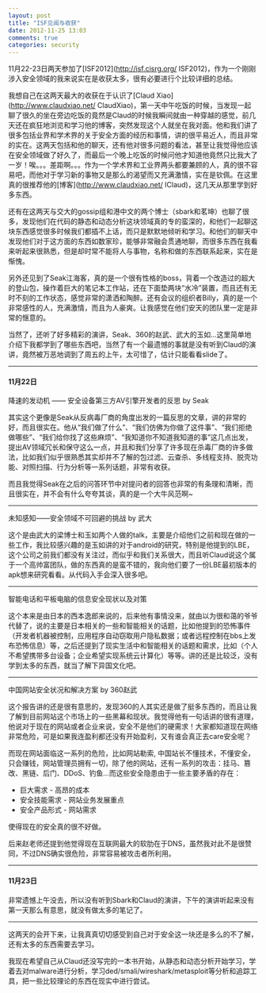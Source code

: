 ```yaml
---
layout: post
title: "ISF见闻与收获"
date: 2012-11-25 13:03
comments: true
categories: security
---
```


11月22-23日两天参加了[ISF2012](http://isf.cisrg.org/ ISF2012)，作为一个刚刚涉入安全领域的我来说实在是收获太多，很有必要进行个比较详细的总结。

我想自己在这两天最大的收获在于认识了[Claud Xiao](http://www.claudxiao.net/ ClaudXiao)，第一天中午吃饭的时候，当发现一起聊了很久的坐在旁边吃饭的竟然是Claud的时候我瞬间就由一种穿越的感觉，前几天还在疯狂地浏览和学习他的博客，突然发现这个人就坐在我对面。他和我们讲了很多包括业界和学术界的关于安全方面的经历和事情，讲的很平易近人，而且非常的实在。这两天包括和他的聊天，还有他对很多问题的看法，甚至让我觉得他应该在安全领域做了好久了，而最后一个晚上吃饭的时候问他才知道他竟然只比我大了一岁！唉。。。差距啊。。。作为一个学术界和工业界两头都要兼顾的人，真的很不容易吧，而他对于学习新的事物又是那么的渴望而又充满激情，实在是钦佩。在这里真的很推荐他的[博客](http://www.claudxiao.net/ IClaud)，这几天从那里学到好多东西。

还有在这两天与交大的gossip组和港中文的两个博士（sbark和茗坤）也聊了很多，发现他们在代码的静态和动态分析这块领域真的专的蛮深的，和他们一起聊这块东西感觉很多时候我们都插不上话，而只是默默地倾听和学习。和他们的聊天中发现他们对于这方面的东西如数家珍，能够非常融会贯通地聊，而很多东西在我看来听起来很熟悉，但是却时常不能将人与事物，名称和做的东西联系起来，实在是惭愧。

另外还见到了Seak江海客，真的是一个很有性格的boss，背着一个改造过的超大的登山包，操作着巨大的笔记本工作站，还在下面垫两块“水冷”装置，而且还有无时不刻的工作状态，感觉非常的潇洒和陶醉。还有会议的组织者Billy，真的是一个非常感性的人，充满激情，而且为人豪爽。让我感觉在他们安天的团队里一定是非常的惬意的。

当然了，还听了好多精彩的演讲，Seak、360的赵武、武大的玉如...这里简单地介绍下我都学到了哪些东西吧，当然了有一个最遗憾的事就是没有听到Claud的演讲，竟然被万恶地调到了周五的上午，太可惜了，估计只能看看slide了。

------

#### 11月22日

降速的发动机 —— 安全设备第三方AV引擎开发者的反思 by Seak

其实这个更像是Seak从反病毒厂商的角度出发的一篇反思的文章，讲的非常的好，而且很实在。他从“我们做了什么”、“我们仿佛为你做了这件事”、“我们拒绝做哪些”、“我们给你找了这些麻烦”、“我知道你不知道我知道的事”这几点出发，提出AV领域冗长和保守这么一点，并且和我们分享了许多现在杀毒厂商的许多做法，比如我们似乎很熟悉其实却并不了解的包过滤、云查杀、多线程支持、脱壳功能、对照扫描、行为分析等一系列话题，非常有收获。

而且我觉得Seak在之后的问答环节中对提问者的回答也非常的有条理和清晰，而且很实在，并不会有什么夸夸其谈，真的是一个大牛风范啊~

---

未知感知——安全领域不可回避的挑战 by 武大

这个是由武大的梁博士和玉如两个人做的talk，主要是介绍他们之前和现在做的一些工作，我比较感兴趣的是玉如讲的对于android的研究，特别是他提到的LBE，这个公司之前我们都没有关注过，而似乎和我们关系很大，而且听Claud说这个属于一个高帅富团队，做的东西真的是蛮不错的，我向他们要了一份LBE最初版本的apk想来研究看看。从代码入手会深入很多吧。

---

智能电话和平板电脑的信息安全现状以及对策

这个本来是由日本的西本逸郎来说的，后来他有事情没来，就由以为很和蔼的爷爷代替了，说的主要是日本相关的一些和智能相关的话题，比如他提到的恐怖事件（开发者机器被控制，应用程序自动窃取用户隐私数据；或者远程控制在bbs上发布恐怖信息）等，之后还提到了现实生活中和智能相关的话题和需求，比如（个人不希望携带多台设备；企业希望实现系统云计算化）等等。讲的还是比较泛，没有学到太多的东西，就当了解下异国文化吧。

---

中国网站安全状况和解决方案 by 360赵武

这个报告讲的还是很有意思的，发现360的人其实还是做了挺多东西的，而且让我了解到目前网站这个市场上的一些黑幕和现状。我觉得他有一句话讲的很有道理，他说对于现在的网站或者企业来说，安全不是他们的硬需求！大家都知道现在网络非常危险，可是如果我连盈利都还没有开始盈利，又有谁会真正去care安全呢？

而现在网站面临这一系列的危险，比如网站勒索, 中国站长不懂技术，不懂安全，只会赚钱，网站管理员拥有一切，除了他的网站，还有一系列的攻击：挂马、篡改、黑链、后门、DDoS、钓鱼…而这些安全隐患由于一些主要矛盾的存在：

* 巨大需求 - 高昂的成本
* 安全技能需求 - 网站业务发展重点
* 安全产品形式 - 网站需求

使得现在的安全真的很不好做。

后来赵老师还提到他觉得现在互联网最大的软肋在于DNS，虽然我对此不是很赞同，不过DNS确实很危险，非常容易被攻击者所利用。

------

#### 11月23日

非常遗憾上午没去，所以没有听到Sbark和Claud的演讲，下午的演讲听起来没有第一天那么有意思，就没有做太多的笔记了。

------

这两天的会开下来，让我真真切切感受到自己对于安全这一块还是多么的不了解，还有太多的东西需要去学习。

我现在希望自己从Claud还没写完的一本书开始，从静态和动态分析开始学习，学着去对malware进行分析，学习ded/smali/wireshark/metasploit等分析和追踪工具，把一些比较理论的东西在现实中进行尝试。

